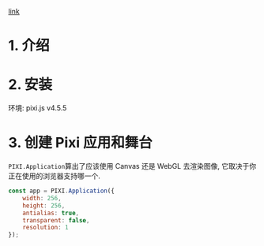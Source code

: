 [link](https://github.com/Zainking/learningPixi)

# 1. 介绍

# 2. 安装

环境: pixi.js v4.5.5

# 3. 创建 Pixi 应用和舞台

`PIXI.Application`算出了应该使用 Canvas 还是 WebGL 去渲染图像, 它取决于你正在使用的浏览器支持哪一个.

```js
const app = PIXI.Application({
    width: 256,
    height: 256,
    antialias: true,
    transparent: false,
    resolution: 1
});
```

